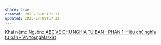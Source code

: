 ```yaml
---
share: true
created: 2025-05-05T21:11
updated: 2025-07-09T17:32
---
```

Khái niệm:: 
Nguồn:: [ABC VỀ CHỦ NGHĨA TƯ BẢN – PHẦN 1: Hiểu chủ nghĩa tư bản – VNYoungMarxist](https://vnmarxist.com/post-2137.html)
